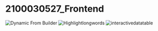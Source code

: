# 2100030527_Frontend
![Dynamic From Builder ](https://github.com/Vijayalakshmi07/2100030527_Frontend/assets/108816048/a337792a-1d14-4e11-8d79-8d7cf69b6398)
![Highlightlongwords](https://github.com/Vijayalakshmi07/2100030527_Frontend/assets/108816048/95a94bf4-9772-4794-8501-19a56b42e58c)
![interactivedatatable](https://github.com/Vijayalakshmi07/2100030527_Frontend/assets/108816048/e656c376-d125-47a4-a564-92421591eb39)
